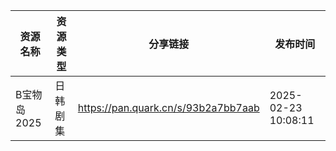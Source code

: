 | 资源名称     | 资源类型 | 分享链接                                | 发布时间                |
| -------- | ---- | ----------------------------------- | ------------------- |
| B宝物岛2025 | 日韩剧集 | https://pan.quark.cn/s/93b2a7bb7aab | 2025-02-23 10:08:11 |
